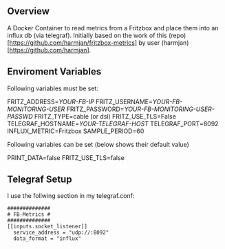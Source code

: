 ## Overview ##

A Docker Container to read metrics from a Fritzbox and place them into an influx db (via telegraf). Initially based on the work of this (repo)[https://github.com/harmjan/fritzbox-metrics] by user (harmjan)[https://github.com/harmjan].

## Enviroment Variables

Following variables must be set:

FRITZ_ADDRESS=*YOUR-FB-IP*
FRITZ_USERNAME=*YOUR-FB-MONITORING-USER*
FRITZ_PASSWORD=*YOUR-FB-MONITORING-USER-PASSWD*
FRITZ_TYPE=cable (or dsl)
FRITZ_USE_TLS=False
TELEGRAF_HOSTNAME=*YOUR-TELEGRAF-HOST*
TELEGRAF_PORT=8092
INFLUX_METRIC=Fritzbox
SAMPLE_PERIOD=60

Following variables can be set (below shows their default value)

PRINT_DATA=false
FRITZ_USE_TLS=false

## Telegraf Setup

I use the follwing section in my telegraf.conf:

    ##############
    # FB-Metrics #
    ##############
    [[inputs.socket_listener]]
      service_address = "udp://:8092"
      data_format = "influx"

